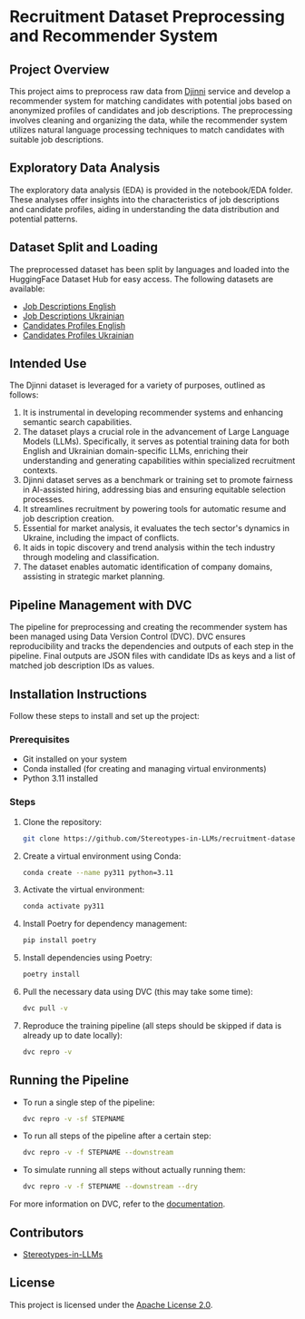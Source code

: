 # Recruitment Dataset Preprocessing and Recommender System

## Project Overview
This project aims to preprocess raw data from [Djinni](https://djinni.co) service and develop a recommender system for matching candidates with potential jobs based on anonymized profiles of candidates and job descriptions. The preprocessing involves cleaning and organizing the data, while the recommender system utilizes natural language processing techniques to match candidates with suitable job descriptions.

## Exploratory Data Analysis
The exploratory data analysis (EDA) is provided in the notebook/EDA folder. These analyses offer insights into the characteristics of job descriptions and candidate profiles, aiding in understanding the data distribution and potential patterns.

## Dataset Split and Loading
The preprocessed dataset has been split by languages and loaded into the HuggingFace Dataset Hub for easy access. The following datasets are available:
- [Job Descriptions English](https://huggingface.co/datasets/Stereotypes-in-LLMs/recruitment-dataset-job-descriptions-english)
- [Job Descriptions Ukrainian](https://huggingface.co/datasets/Stereotypes-in-LLMs/recruitment-dataset-job-descriptions-ukrainian)
- [Candidates Profiles English](https://huggingface.co/datasets/Stereotypes-in-LLMs/recruitment-dataset-candidate-profiles-english)
- [Candidates Profiles Ukrainian](https://huggingface.co/datasets/Stereotypes-in-LLMs/recruitment-dataset-candidate-profiles-ukrainian)

## Intended Use

The Djinni dataset is leveraged for a variety of purposes, outlined as follows:

1. It is instrumental in developing recommender systems and enhancing semantic search capabilities.
2. The dataset plays a crucial role in the advancement of Large Language Models (LLMs). Specifically, it serves as potential training data for both English and Ukrainian domain-specific LLMs, enriching their understanding and generating capabilities within specialized recruitment contexts.
3. Djinni dataset serves as a benchmark or training set to promote fairness in AI-assisted hiring, addressing bias and ensuring equitable selection processes.
4. It streamlines recruitment by powering tools for automatic resume and job description creation.
5. Essential for market analysis, it evaluates the tech sector's dynamics in Ukraine, including the impact of conflicts.
6. It aids in topic discovery and trend analysis within the tech industry through modeling and classification.
7. The dataset enables automatic identification of company domains, assisting in strategic market planning.

## Pipeline Management with DVC
The pipeline for preprocessing and creating the recommender system has been managed using Data Version Control (DVC). DVC ensures reproducibility and tracks the dependencies and outputs of each step in the pipeline. Final outputs are JSON files with candidate IDs as keys and a list of matched job description IDs as values.

## Installation Instructions
Follow these steps to install and set up the project:

### Prerequisites
- Git installed on your system
- Conda installed (for creating and managing virtual environments)
- Python 3.11 installed

### Steps
1. Clone the repository:
    ```bash
    git clone https://github.com/Stereotypes-in-LLMs/recruitment-dataset
    ```

2. Create a virtual environment using Conda:
    ```bash
    conda create --name py311 python=3.11
    ```

3. Activate the virtual environment:
    ```bash
    conda activate py311
    ```

4. Install Poetry for dependency management:
    ```bash
    pip install poetry
    ```

5. Install dependencies using Poetry:
    ```bash
    poetry install
    ```

6. Pull the necessary data using DVC (this may take some time):
    ```bash
    dvc pull -v
    ```

7. Reproduce the training pipeline (all steps should be skipped if data is already up to date locally):
    ```bash
    dvc repro -v
    ```

## Running the Pipeline
- To run a single step of the pipeline:
    ```bash
    dvc repro -v -sf STEPNAME
    ```

- To run all steps of the pipeline after a certain step:
    ```bash
    dvc repro -v -f STEPNAME --downstream
    ```

- To simulate running all steps without actually running them:
    ```bash
    dvc repro -v -f STEPNAME --downstream --dry
    ```

For more information on DVC, refer to the [documentation](https://dvc.org/doc/start/data-management/data-versioning).

## Contributors
- [Stereotypes-in-LLMs](https://github.com/Stereotypes-in-LLMs)

## License
This project is licensed under the [Apache License 2.0](LICENSE).
